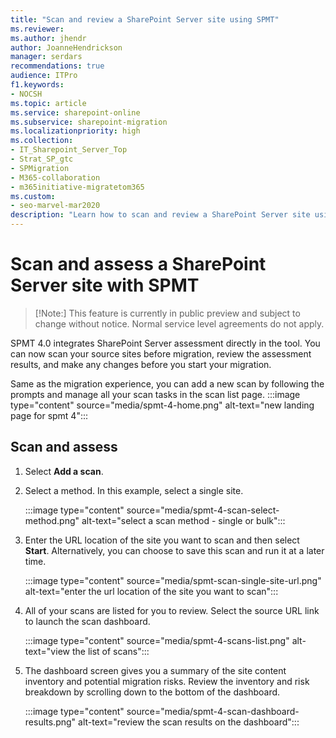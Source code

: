 ```yaml
---
title: "Scan and review a SharePoint Server site using SPMT"
ms.reviewer: 
ms.author: jhendr
author: JoanneHendrickson
manager: serdars
recommendations: true
audience: ITPro
f1.keywords:
- NOCSH
ms.topic: article
ms.service: sharepoint-online
ms.subservice: sharepoint-migration
ms.localizationpriority: high
ms.collection: 
- IT_Sharepoint_Server_Top
- Strat_SP_gtc
- SPMigration
- M365-collaboration
- m365initiative-migratetom365
ms.custom:
- seo-marvel-mar2020
description: "Learn how to scan and review a SharePoint Server site using the SharePoint Migration Tool."
--- 
```

# Scan and assess a SharePoint Server site with SPMT

>[!Note:]
>This feature is currently in public preview and subject to change without notice. Normal service level agreements do not apply.


SPMT 4.0 integrates SharePoint Server assessment directly in the tool. You can now scan your source sites before migration, review the assessment results, and make any changes before you start your migration.

Same as the migration experience, you can add a new scan by following the prompts and manage all your scan tasks in the scan list page.
    :::image type="content" source="media/spmt-4-home.png" alt-text="new landing page for spmt 4":::

## Scan and assess

1. Select **Add a scan**.
2. Select a method. In this example, select a single site.

   :::image type="content" source="media/spmt-4-scan-select-method.png" alt-text="select a scan method - single or bulk":::

3. Enter the URL location of the site you want to scan and then select **Start**.  Alternatively, you can choose to save this scan and run it at a later time.

    :::image type="content" source="media/spmt-scan-single-site-url.png" alt-text="enter the url location of the site you want to scan":::

4. All of your scans are listed for you to review. Select the source URL link to launch the scan dashboard.

    :::image type="content" source="media/spmt-4-scans-list.png" alt-text="view the list of scans":::

5. The dashboard screen gives you a summary of the site content inventory and potential migration risks. Review the inventory and risk breakdown by scrolling down to the bottom of the dashboard.

    :::image type="content" source="media/spmt-4-scan-dashboard-results.png" alt-text="review the scan results on the dashboard":::

